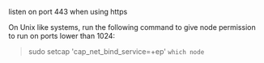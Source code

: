 listen on port 443 when using https

On Unix like systems, run the following command to give node permission to run on ports lower than 1024:
> sudo setcap 'cap_net_bind_service=+ep' `which node`